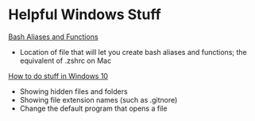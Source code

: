 # Helpful Windows Stuff


[Bash Aliases and Functions](./BashAliasesAndFunctions.md)
- Location of file that will let you create bash aliases and functions; the equivalent of .zshrc on Mac

[How to do stuff in Windows 10](./HowToDoStuffInWindows10.md)
- Showing hidden files and folders
- Showing file extension names (such as .gitnore)
- Change the default program that opens a file